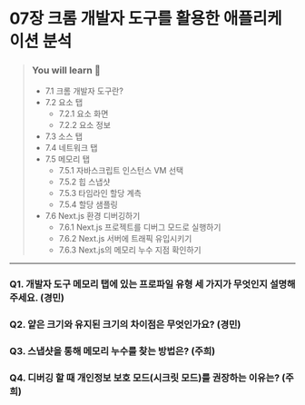# 07장 크롬 개발자 도구를 활용한 애플리케이션 분석

> ### You will learn 📝
>- 7.1 크롬 개발자 도구란?
>- 7.2 요소 탭
>   - 7.2.1 요소 화면
>   - 7.2.2 요소 정보 
>- 7.3 소스 탭
>- 7.4 네트워크 탭
>- 7.5 메모리 탭
>   - 7.5.1 자바스크립트 인스턴스 VM 선택
>   - 7.5.2 힙 스냅샷
>   - 7.5.3 타임라인 할당 계측
>   - 7.5.4 할당 샘플링
>- 7.6 Next.js 환경 디버깅하기
>   - 7.6.1 Next.js 프로젝트를 디버그 모드로 실행하기
>   - 7.6.2 Next.js 서버에 트래픽 유입시키기
>   - 7.6.3 Next.js의 메모리 누수 지점 확인하기

---

### Q1. 개발자 도구 메모리 탭에 있는 프로파일 유형 세 가지가 무엇인지 설명해주세요. (경민)

### Q2. 얕은 크기와 유지된 크기의 차이점은 무엇인가요? (경민)

### Q3. 스냅샷을 통해 메모리 누수를 찾는 방법은? (주희)

### Q4. 디버깅 할 때 개인정보 보호 모드(시크릿 모드)를 권장하는 이유는? (주희)
